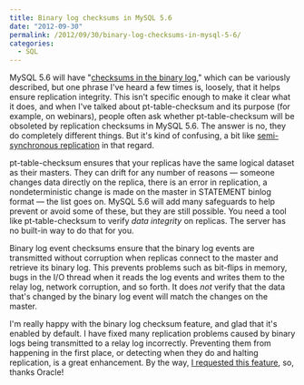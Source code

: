 ```yaml
---
title: Binary log checksums in MySQL 5.6
date: "2012-09-30"
permalink: /2012/09/30/binary-log-checksums-in-mysql-5-6/
categories:
  - SQL
---
```

MySQL 5.6 will have "[checksums in the binary log][1]," which can be variously described, but one phrase I've heard a few times is, loosely, that it helps ensure replication integrity. This isn't specific enough to make it clear what it does, and when I've talked about pt-table-checksum and its purpose (for example, on webinars), people often ask whether pt-table-checksum will be obsoleted by replication checksums in MySQL 5.6. The answer is no, they do completely different things. But it's kind of confusing, a bit like [semi-synchronous replication][2] in that regard.

pt-table-checksum ensures that your replicas have the same logical dataset as their masters. They can drift for any number of reasons &#8212; someone changes data directly on the replica, there is an error in replication, a nondeterministic change is made on the master in STATEMENT binlog format &#8212; the list goes on. MySQL 5.6 will add many safeguards to help prevent or avoid some of these, but they are still possible. You need a tool like pt-table-checksum to verify *data integrity* on replicas. The server has no built-in way to do that for you.

Binary log event checksums ensure that the binary log events are transmitted without corruption when replicas connect to the master and retrieve its binary log. This prevents problems such as bit-flips in memory, bugs in the I/O thread when it reads the log events and writes them to the relay log, network corruption, and so forth. It does *not* verify that the data that's changed by the binary log event will match the changes on the master.

I'm really happy with the binary log checksum feature, and glad that it's enabled by default. I have fixed many replication problems caused by binary logs being transmitted to a relay log incorrectly. Preventing them from happening in the first place, or detecting when they do and halting replication, is a great enhancement. By the way, [I requested this feature][3], so, thanks Oracle!

 [1]: http://dev.mysql.com/doc/refman/5.6/en/replication-options-binary-log.html#sysvar_binlog_checksum
 [2]: http://www.mysqlperformanceblog.com/2012/01/19/how-does-semisynchronous-mysql-replication-work/
 [3]: http://bugs.mysql.com/bug.php?id=25737
